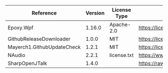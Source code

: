  | Reference                  | Version | License Type | License                                                                 | 
 | -------------------------- | ------- | ------------ | ----------------------------------------------------------------------- | 
 | Epoxy.Wpf                  | 1.16.0  | Apache-2.0   | https://licenses.nuget.org/Apache-2.0                                   | 
 | GithubReleaseDownloader    | 1.0.0   | MIT          | https://licenses.nuget.org/MIT                                          | 
 | Mayerch1.GithubUpdateCheck | 1.2.1   | MIT          | https://licenses.nuget.org/MIT                                          | 
 | NAudio                     | 2.2.1   | license.txt  | https://www.nuget.org/packages/NAudio/2.2.1/License                     | 
 | SharpOpenJTalk             | 1.4.0   |              | https://raw.githubusercontent.com/yamachu/SharpOpenJTalk/master/LICENSE | 
